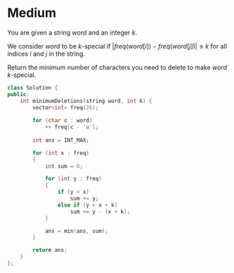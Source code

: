 # Medium

You are given a string $word$ and an integer $k$.

We consider $word$ to be $k$-special if $|freq(word[i]) - freq(word[j])| \leq k$ for all indices $i$ and $j$ in the string.

Return the minimum number of characters you need to delete to make $word$ $k$-special.

```cpp
class Solution {
public:
    int minimumDeletions(string word, int k) {
        vector<int> freq(26);
        
        for (char c : word)
            ++ freq[c - 'a'];
        
        int ans = INT_MAX;

        for (int x : freq)
        {
            int sum = 0;

            for (int y : freq)
            {
                if (y < x)
                    sum += y;
                else if (y > x + k)
                    sum += y - (x + k);
            }

            ans = min(ans, sum);
        }

        return ans;
    }
};
```
